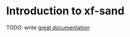 # Introduction to xf-sand

TODO: write [great documentation](http://jacobian.org/writing/what-to-write/)
